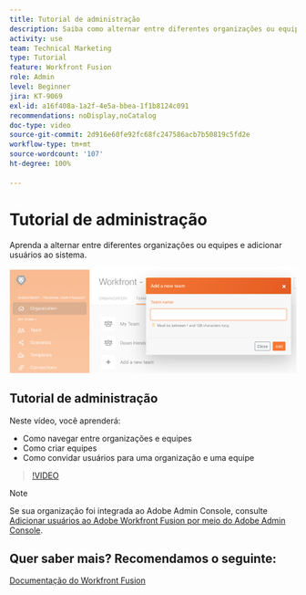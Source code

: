 ```yaml
---
title: Tutorial de administração
description: Saiba como alternar entre diferentes organizações ou equipes e adicionar usuários ao sistema no  [!DNL Adobe Workfront Fusion].
activity: use
team: Technical Marketing
type: Tutorial
feature: Workfront Fusion
role: Admin
level: Beginner
jira: KT-9069
exl-id: a16f408a-1a2f-4e5a-bbea-1f1b8124c091
recommendations: noDisplay,noCatalog
doc-type: video
source-git-commit: 2d916e60fe92fc68fc247586acb7b50819c5fd2e
workflow-type: tm+mt
source-wordcount: '107'
ht-degree: 100%

---
```


# Tutorial de administração

Aprenda a alternar entre diferentes organizações ou equipes e adicionar usuários ao sistema.

![Uma imagem de um cenário de tratamento de erros](assets/workfront-fusion-administration-1.png)

## Tutorial de administração

Neste vídeo, você aprenderá:

* Como navegar entre organizações e equipes
* Como criar equipes
* Como convidar usuários para uma organização e uma equipe

>[!VIDEO](https://video.tv.adobe.com/v/335310/?quality=12&learn=on)

>[!NOTE]
>
>Se sua organização foi integrada ao Adobe Admin Console, consulte [Adicionar usuários ao Adobe Workfront Fusion por meio do Adobe Admin Console](https://experienceleague.adobe.com/docs/workfront/using/adobe-workfront-fusion/fusion-in-experience-cloud/add-fusion-users-admin-console.html?lang=pt-BR).


## Quer saber mais? Recomendamos o seguinte:

[Documentação do Workfront Fusion](https://experienceleague.adobe.com/docs/workfront/using/adobe-workfront-fusion/workfront-fusion-2.html?lang=br)
